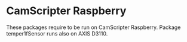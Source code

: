 # CamScripter Raspberry

These packages require to be run on CamScripter Raspberry. Package temper1fSensor runs also on AXIS D3110.
